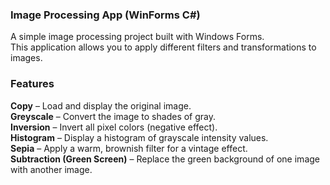 ### Image Processing App (WinForms C#)

A simple image processing project built with Windows Forms.  
This application allows you to apply different filters and transformations to images.

### Features
**Copy** – Load and display the original image.  
**Greyscale** – Convert the image to shades of gray.  
**Inversion** – Invert all pixel colors (negative effect).  
**Histogram** – Display a histogram of grayscale intensity values.  
**Sepia** – Apply a warm, brownish filter for a vintage effect.  
**Subtraction (Green Screen)** – Replace the green background of one image with another image.  
